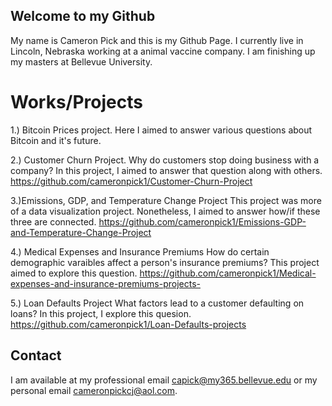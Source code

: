 ## Welcome to my Github

My name is Cameron Pick and this is my Github Page. I currently live in Lincoln, Nebraska working at a animal vaccine company. I am finishing up my masters at Bellevue University.


# Works/Projects
1.) Bitcoin Prices project.
Here I aimed to answer various questions about Bitcoin and it's future.
<base href="/[https://github.com/cameronpick1/Bitcoin-Prices-Project]/">

2.) Customer Churn Project.
Why do customers stop doing business with a company? In this project, I aimed to answer that question along with others. 
https://github.com/cameronpick1/Customer-Churn-Project

3.)Emissions, GDP, and Temperature Change Project
This project was more of a data visualization project. Nonetheless, I aimed to answer how/if these three are connected. 
 https://github.com/cameronpick1/Emissions-GDP-and-Temperature-Change-Project

4.) Medical Expenses and Insurance Premiums
How do certain demographic varaibles affect a person's insurance premiums? This project aimed to explore this question.
https://github.com/cameronpick1/Medical-expenses-and-insurance-premiums-projects-

5.)  Loan Defaults Project
What factors lead to a customer defaulting on loans? In this project, I explore this quesion. 
https://github.com/cameronpick1/Loan-Defaults-projects
## Contact
I am available at my professional email capick@my365.bellevue.edu or my personal email cameronpickcj@aol.com. 

